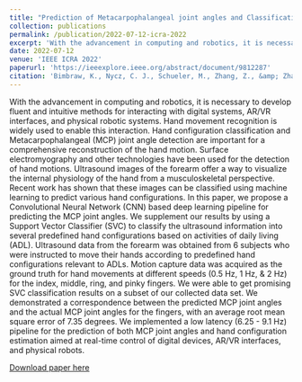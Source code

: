 ```yaml
---
title: "Prediction of Metacarpophalangeal joint angles and Classification of Hand configurations based on Ultrasound Imaging of the Forearm"
collection: publications
permalink: /publication/2022-07-12-icra-2022
excerpt: 'With the advancement in computing and robotics, it is necessary to develop fluent and intuitive methods for interacting with digital systems, AR/VR interfaces, and physical robotic systems. Hand movement recognition is widely used to enable this interaction. Hand configuration classification and Metacarpophalangeal (MCP) joint angle detection are important for a comprehensive reconstruction of the hand motion. Surface electromyography and other technologies have been used for the detection of hand motions. Ultrasound images of the forearm offer a way to visualize the internal physiology of the hand from a musculoskeletal perspective. Recent work has shown that these images can be classified using machine learning to predict various hand configurations. In this paper, we propose a Convolutional Neural Network (CNN) based deep learning pipeline for predicting the MCP joint angles. We supplement our results by using a Support Vector Classifier (SVC) to classify the ultrasound information into several predefined hand configurations based on activities of daily living (ADL). Ultrasound data from the forearm was obtained from 6 subjects who were instructed to move their hands according to predefined hand configurations relevant to ADLs. Motion capture data was acquired as the ground truth for hand movements at different speeds (0.5 Hz, 1 Hz, &amp; 2 Hz) for the index, middle, ring, and pinky fingers. We were able to get promising SVC classification results on a subset of our collected data set. We demonstrated a correspondence between the predicted MCP joint angles and the actual MCP joint angles for the fingers, with an average root mean square error of 7.35 degrees. We implemented a low latency (6.25 - 9.1 Hz) pipeline for the prediction of both MCP joint angles and hand configuration estimation aimed at real-time control of digital devices, AR/VR interfaces, and physical robots.'
date: 2022-07-12
venue: 'IEEE ICRA 2022'
paperurl: 'https://ieeexplore.ieee.org/abstract/document/9812287'
citation: 'Bimbraw, K., Nycz, C. J., Schueler, M., Zhang, Z., &amp; Zhang, H. K. (2021). &quot;Prediction of Metacarpophalangeal joint angles and Classification of Hand configurations based on Ultrasound Imaging of the Forearm.&quot; <i>2022 International Conference on Robotics and Automation (ICRA)</i>, Philadelphia, PA, USA, 2022, pp. 91-97, doi: 10.1109/ICRA46639.2022.9812287.'
---
```

With the advancement in computing and robotics, it is necessary to develop fluent and intuitive methods for interacting with digital systems, AR/VR interfaces, and physical robotic systems. Hand movement recognition is widely used to enable this interaction. Hand configuration classification and Metacarpophalangeal (MCP) joint angle detection are important for a comprehensive reconstruction of the hand motion. Surface electromyography and other technologies have been used for the detection of hand motions. Ultrasound images of the forearm offer a way to visualize the internal physiology of the hand from a musculoskeletal perspective. Recent work has shown that these images can be classified using machine learning to predict various hand configurations. In this paper, we propose a Convolutional Neural Network (CNN) based deep learning pipeline for predicting the MCP joint angles. We supplement our results by using a Support Vector Classifier (SVC) to classify the ultrasound information into several predefined hand configurations based on activities of daily living (ADL). Ultrasound data from the forearm was obtained from 6 subjects who were instructed to move their hands according to predefined hand configurations relevant to ADLs. Motion capture data was acquired as the ground truth for hand movements at different speeds (0.5 Hz, 1 Hz, &amp; 2 Hz) for the index, middle, ring, and pinky fingers. We were able to get promising SVC classification results on a subset of our collected data set. We demonstrated a correspondence between the predicted MCP joint angles and the actual MCP joint angles for the fingers, with an average root mean square error of 7.35 degrees. We implemented a low latency (6.25 - 9.1 Hz) pipeline for the prediction of both MCP joint angles and hand configuration estimation aimed at real-time control of digital devices, AR/VR interfaces, and physical robots.

[Download paper here](https://ieeexplore.ieee.org/abstract/document/9812287)
